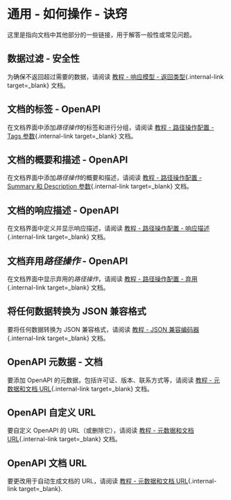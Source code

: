 # 通用 - 如何操作 - 诀窍

这里是指向文档中其他部分的一些链接，用于解答一般性或常见问题。

## 数据过滤 - 安全性

为确保不返回超过需要的数据，请阅读 [教程 - 响应模型 - 返回类型](../tutorial/response-model.md){.internal-link target=_blank} 文档。

## 文档的标签 - OpenAPI

在文档界面中添加*路径操作*的标签和进行分组，请阅读 [教程 - 路径操作配置 - Tags 参数](../tutorial/path-operation-configuration.md#tags){.internal-link target=_blank} 文档。

## 文档的概要和描述 - OpenAPI

在文档界面中添加*路径操作*的概要和描述，请阅读 [教程 - 路径操作配置 - Summary 和 Description 参数](../tutorial/path-operation-configuration.md#summary-description){.internal-link target=_blank} 文档。

## 文档的响应描述 - OpenAPI

在文档界面中定义并显示响应描述，请阅读 [教程 - 路径操作配置 - 响应描述](../tutorial/path-operation-configuration.md#response-description){.internal-link target=_blank} 文档。

## 文档弃用*路径操作* - OpenAPI

在文档界面中显示弃用的*路径操作*，请阅读 [教程 - 路径操作配置 - 弃用](../tutorial/path-operation-configuration.md#deprecate-a-path-operation){.internal-link target=_blank} 文档。

## 将任何数据转换为 JSON 兼容格式

要将任何数据转换为 JSON 兼容格式，请阅读 [教程 - JSON 兼容编码器](../tutorial/encoder.md){.internal-link target=_blank} 文档。

## OpenAPI 元数据 - 文档

要添加 OpenAPI 的元数据，包括许可证、版本、联系方式等，请阅读 [教程 - 元数据和文档 URL](../tutorial/metadata.md){.internal-link target=_blank} 文档。

## OpenAPI 自定义 URL

要自定义 OpenAPI 的 URL（或删除它），请阅读 [教程 - 元数据和文档 URL](../tutorial/metadata.md#openapi-url){.internal-link target=_blank} 文档。

## OpenAPI 文档 URL

要更改用于自动生成文档的 URL，请阅读 [教程 - 元数据和文档 URL](../tutorial/metadata.md#docs-urls){.internal-link target=_blank}.
